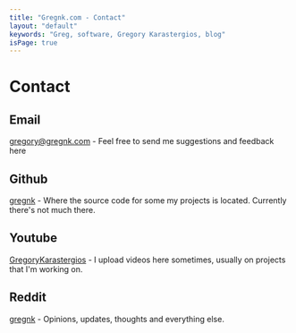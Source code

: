 ```yaml
---
title: "Gregnk.com - Contact"
layout: "default"
keywords: "Greg, software, Gregory Karastergios, blog"
isPage: true
---
```

# Contact
## Email
[gregory@gregnk.com](mailto:gregory@gregnk.com) - Feel free to send me suggestions and feedback here

## Github
[gregnk](http://github.com/gregnk) - Where the source code for some my projects is located. Currently there's not much there.

## Youtube
[GregoryKarastergios](http://youtube.com/GregoryKarastergios) - I upload videos here sometimes, usually on projects that I'm working on.

## Reddit
[gregnk](https://www.reddit.com/u/gregnk) - Opinions, updates, thoughts and everything else. 